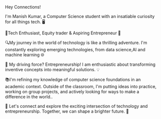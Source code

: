 Hey Connections!


I'm Manish Kumar, a Computer Science student with an insatiable curiosity for all things tech. 🖥️

🚀Tech Enthusiast, Equity trader & Aspiring Entrepreneur 🌟

🔍My journey in the world of technology is like a thrilling adventure. I'm constantly exploring emerging technologies, from data science,AI and machine learning 🌐

🚀 My driving force? Entrepreneurship! I am enthusiastic about transforming inventive concepts into meaningful solutions. 💡

📚I'm refining my knowledge of computer science foundations in an academic context. Outside of the classroom, I'm putting ideas into practice, working on group projects, and actively looking for ways to make a difference in the world..

🤝 Let's connect and explore the exciting intersection of technology and entrepreneurship. Together, we can shape a brighter future. 🌟
